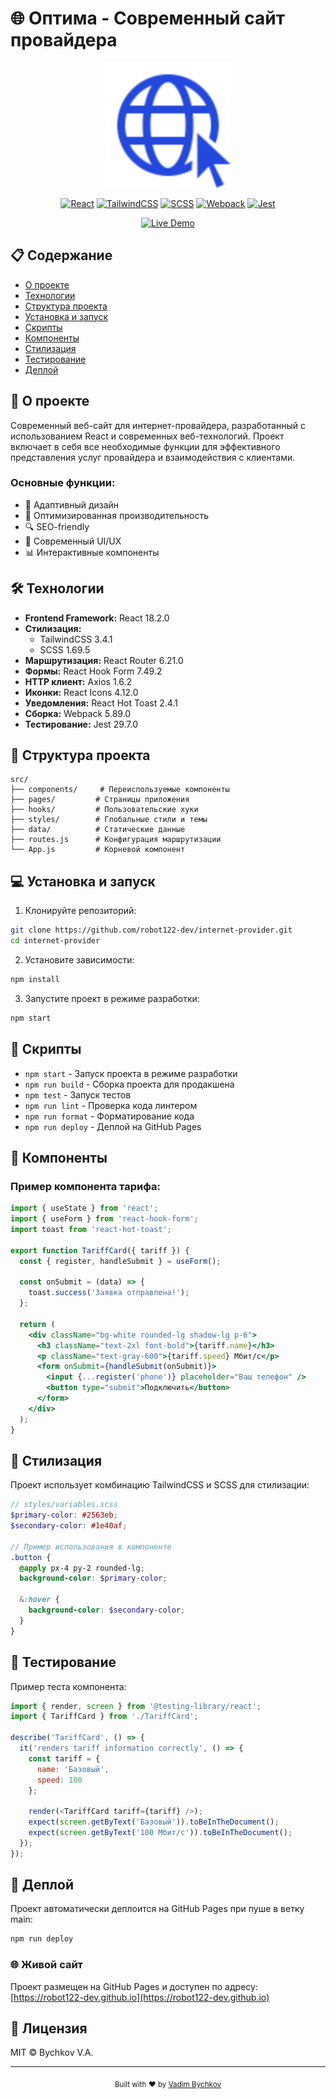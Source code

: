 # 🌐 Оптима - Современный сайт провайдера

<div align="center">
  <img src="public/images/logo.svg" alt="Internet Provider Logo" width="200"/>
  
  [![React](https://img.shields.io/badge/React-18.2.0-blue.svg)](https://reactjs.org/)
  [![TailwindCSS](https://img.shields.io/badge/TailwindCSS-3.4.1-38B2AC.svg)](https://tailwindcss.com/)
  [![SCSS](https://img.shields.io/badge/SCSS-1.69.5-CC6699.svg)](https://sass-lang.com/)
  [![Webpack](https://img.shields.io/badge/Webpack-5.89.0-8DD6F9.svg)](https://webpack.js.org/)
  [![Jest](https://img.shields.io/badge/Jest-29.7.0-C21325.svg)](https://jestjs.io/)
  
  [![Live Demo](https://img.shields.io/badge/Live%20Demo-GitHub%20Pages-2ea44f)](https://robot122-dev.github.io)
</div>

## 📋 Содержание

- [О проекте](#-о-проекте)
- [Технологии](#-технологии)
- [Структура проекта](#-структура-проекта)
- [Установка и запуск](#-установка-и-запуск)
- [Скрипты](#-скрипты)
- [Компоненты](#-компоненты)
- [Стилизация](#-стилизация)
- [Тестирование](#-тестирование)
- [Деплой](#-деплой)

## 🚀 О проекте

Современный веб-сайт для интернет-провайдера, разработанный с использованием React и современных веб-технологий. Проект включает в себя все необходимые функции для эффективного представления услуг провайдера и взаимодействия с клиентами.

### Основные функции:
- 📱 Адаптивный дизайн
- 🎯 Оптимизированная производительность
- 🔍 SEO-friendly
- 🎨 Современный UI/UX
- 📊 Интерактивные компоненты

## 🛠 Технологии

- **Frontend Framework:** React 18.2.0
- **Стилизация:** 
  - TailwindCSS 3.4.1
  - SCSS 1.69.5
- **Маршрутизация:** React Router 6.21.0
- **Формы:** React Hook Form 7.49.2
- **HTTP клиент:** Axios 1.6.2
- **Иконки:** React Icons 4.12.0
- **Уведомления:** React Hot Toast 2.4.1
- **Сборка:** Webpack 5.89.0
- **Тестирование:** Jest 29.7.0

## 📁 Структура проекта

```
src/
├── components/     # Переиспользуемые компоненты
├── pages/         # Страницы приложения
├── hooks/         # Пользовательские хуки
├── styles/        # Глобальные стили и темы
├── data/          # Статические данные
├── routes.js      # Конфигурация маршрутизации
└── App.js         # Корневой компонент
```

## 💻 Установка и запуск

1. Клонируйте репозиторий:
```bash
git clone https://github.com/robot122-dev/internet-provider.git
cd internet-provider
```

2. Установите зависимости:
```bash
npm install
```

3. Запустите проект в режиме разработки:
```bash
npm start
```

## 📜 Скрипты

- `npm start` - Запуск проекта в режиме разработки
- `npm run build` - Сборка проекта для продакшена
- `npm test` - Запуск тестов
- `npm run lint` - Проверка кода линтером
- `npm run format` - Форматирование кода
- `npm run deploy` - Деплой на GitHub Pages

## 🎨 Компоненты

### Пример компонента тарифа:

```jsx
import { useState } from 'react';
import { useForm } from 'react-hook-form';
import toast from 'react-hot-toast';

export function TariffCard({ tariff }) {
  const { register, handleSubmit } = useForm();
  
  const onSubmit = (data) => {
    toast.success('Заявка отправлена!');
  };

  return (
    <div className="bg-white rounded-lg shadow-lg p-6">
      <h3 className="text-2xl font-bold">{tariff.name}</h3>
      <p className="text-gray-600">{tariff.speed} Мбит/с</p>
      <form onSubmit={handleSubmit(onSubmit)}>
        <input {...register('phone')} placeholder="Ваш телефон" />
        <button type="submit">Подключить</button>
      </form>
    </div>
  );
}
```

## 🎯 Стилизация

Проект использует комбинацию TailwindCSS и SCSS для стилизации:

```scss
// styles/variables.scss
$primary-color: #2563eb;
$secondary-color: #1e40af;

// Пример использования в компоненте
.button {
  @apply px-4 py-2 rounded-lg;
  background-color: $primary-color;
  
  &:hover {
    background-color: $secondary-color;
  }
}
```

## 🧪 Тестирование

Пример теста компонента:

```javascript
import { render, screen } from '@testing-library/react';
import { TariffCard } from './TariffCard';

describe('TariffCard', () => {
  it('renders tariff information correctly', () => {
    const tariff = {
      name: 'Базовый',
      speed: 100
    };
    
    render(<TariffCard tariff={tariff} />);
    expect(screen.getByText('Базовый')).toBeInTheDocument();
    expect(screen.getByText('100 Мбит/с')).toBeInTheDocument();
  });
});
```

## 🚀 Деплой

Проект автоматически деплоится на GitHub Pages при пуше в ветку main:

```bash
npm run deploy
```

### 🌐 Живой сайт

Проект размещен на GitHub Pages и доступен по адресу: [https://robot122-dev.github.io](https://robot122-dev.github.io)

## 📝 Лицензия

MIT © Bychkov V.A.

---

<div align="center">
  <sub>Built with ❤️ by <a href="https://github.com/robot122-dev">Vadim Bychkov</a></sub>
</div>
